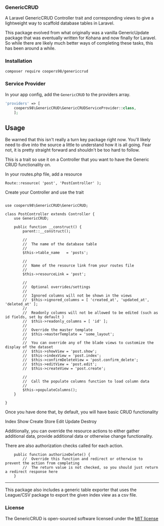 ### GenericCRUD
A Laravel GenericCRUD Controller trait and corresponding views to give a lightweight way to scaffold database tables in Laravel.

This package evolved from what originally was a vanilla GenericUpdate package that was eventually written for Kohana and now finally
for Laravel.  So while there are likely much better ways of completing these tasks, this has been around a while.

### Installation

```sh
composer require coopers98/genericcrud
```

### Service Provider

In your app config, add the `GenericCRUD` to the providers array.

```php
'providers' => [
    coopers98\GenericCRUD\GenericCRUDServiceProvider::class,
    ];
```


Usage
-----

Be warned that this isn't really a turn key package right now.  You'll likely need to dive into the source a little to
understand how it is all going.  Fear not, it is pretty straight forward and shouldn't be too hard to follow.



This is a trait so use it on a Controller that you want to have the Generic CRUD functionality on.

In your routes.php file, add a resource

```
Route::resource( 'post', 'PostController' );
```

Create your Controller and use the trait

```

use coopers98\GenericCRUD\GenericCRUD;

class PostController extends Controller {
	use GenericCRUD;

	public function __construct() {
		parent::__construct();

        //
        //  The name of the database table
        //
		$this->table_name   = 'posts';

		//
		//  Name of the resource link from your routes file
		//
		$this->resourceLink = 'post';

		//
		//  Optional overrides/settings
		//
		//  Ignored columns will not be shown in the views
	    //  $this->ignored_columns = [ 'created_at', 'updated_at', 'deleted_at' ];
	    //
	    //  Readonly columns will not be allowed to be edited (such as id fields, set by default )
	    //  $this->readonly_columns = [ 'id' ];
	    //
        //  Override the master template
		//  $this->masterTemplate = 'some_layout';
        //
        //  You can override any of the blade views to customize the display of the dataset
        //  $this->showView = 'post.show';
	    //  $this->indexView = 'post.index';
		//  $this->confirmDeleteView = 'post.confirm_delete';
		//  $this->editView = 'post.edit';
		//  $this->createView = 'post.create';

        //
        //  Call the populate columns function to load column data
        //
		$this->populateColumns();
	}

}
```

Once you have done that, by default, you will have basic CRUD functionality

Index
Show
Create
Store
Edit
Update
Destroy

Additionally, you can override the resource actions to either gather additional data, provide additional data or otherwise
change functionality.

There are also authorization checks called for each action.

```
	public function authorizeDelete() {
		//  Override this function and redirect or otherwise to prevent the action from completing
		//  The return value is not checked, so you should just return a redirect response here
	}
```

----

This package also includes a generic table exporter that uses the League/CSV package to export the given
index view as a csv file.

### License

The GenericCRUD is open-sourced software licensed under the [MIT license](http://opensource.org/licenses/MIT)
